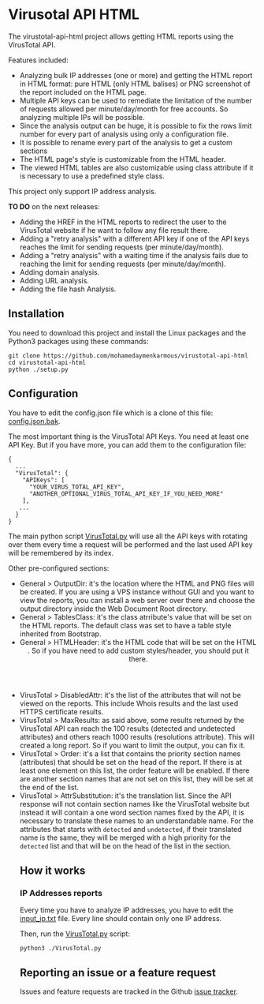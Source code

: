 # Virusotal API HTML

The virustotal-api-html project allows getting HTML reports using the VirusTotal API.

Features included:

- Analyzing bulk IP addresses (one or more) and getting the HTML report in HTML format: pure HTML (only HTML balises) or PNG screenshot of the report included on the HTML page.
- Multiple API keys can be used to remediate the limitation of the number of requests allowed per minute/day/month for free accounts. So analyzing multiple IPs will be possible.
- Since the analysis output can be huge, it is possible to fix the rows limit number for every part of analysis using only a configuration file.
- It is possible to rename every part of the analysis to get a custom sections
- The HTML page's style is customizable from the HTML header.
- The viewed HTML tables are also customizable using class attribute if it is necessary to use a predefined style class.

This project only support IP address analysis.

**TO DO** on the next releases:
- Adding the <a> HREF in the HTML reports to redirect the user to the VirusTotal website if he want to follow any file result there.
- Adding a "retry analysis" with a different API key if one of the API keys reaches the limit for sending requests (per minute/day/month).
- Adding a "retry analysis" with a waiting time if the analysis fails due to reaching the limit for sending requests (per minute/day/month).
- Adding domain analysis.
- Adding URL analysis.
- Adding the file hash Analysis.

## Installation
You need to download this project and install the Linux packages and the Python3 packages using these commands:

```
git clone https://github.com/mohamedaymenkarmous/virustotal-api-html
cd virustotal-api-html
python ./setup.py
```

## Configuration
You have to edit the config.json file which is a clone of this file: [config.json.bak](config.json.bak).

The most important thing is the VirusTotal API Keys. You need at least one API Key. But if you have more, you can add them to the configuration file:
```
{
  ...
  "VirusTotal": {
    "APIKeys": [
      "YOUR_VIRUS_TOTAL_API_KEY",
      "ANOTHER_OPTIONAL_VIRUS_TOTAL_API_KEY_IF_YOU_NEED_MORE"
    ],
   ...
  }
}
```
The main python script [VirusTotal.py](VirusTotal.py) will use all the API keys with rotating over them every time a request will be performed and the last used API key will be remembered by its index.

Other pre-configured sections:
- General > OutputDir: it's the location where the HTML and PNG files will be created. If you are using a VPS instance without GUI and you want to view the reports, you can install a web server over there and choose the output directory inside the Web Document Root directory.
- General > TablesClass: it's the <table> class atrribute's value that will be set on the HTML reports. The default class was set to have a table style inherited from Bootstrap.
- General > HTMLHeader: it's the HTML code that will be set on the HTML <header>. So if you have need to add custom styles/header, you should put it there.
- VirusTotal > DisabledAttr: it's the list of the attributes that will not be viewed on the reports. This include Whois results and the last used HTTPS certificate results.
- VirusTotal > MaxResults: as said above, some results returned by the VirusTotal API can reach the 100 results (detected and undetected attributes) and others reach 1000 results (resolutions attribute). This will created a long report. So if you want to limit the output, you can fix it.
- VirusTotal > Order: it's a list that contains the priority section names (attributes) that should be set on the head of the report. If there is at least one element on this list, the order feature will be enabled. If there are another section names that are not set on this list, they will be set at the end of the list.
- VirusTotal > AttrSubstitution: it's the translation list. Since the API response will not contain section names like the VirusTotal website but instead it will contain a one word section names fixed by the API, it is necessary to translate these names to an understandable name. For the attributes that starts with `detected` and `undetected`, if their translated name is the same, they will be merged with a high priority for the `detected` list and that will be on the head of the list in the section.

## How it works

### IP Addresses reports

Every time you have to analyze IP addresses, you have to edit the [input_ip.txt](input_ip.txt) file.
Every line should contain only one IP address.

Then, run the [VirusTotal.py](VirusTotal.py) script:

```
python3 ./VirusTotal.py
```

## Reporting an issue or a feature request

Issues and feature requests are tracked in the Github [issue tracker](https://github.com/mohamedaymenkarmous/virustotal-api-html/issues).
